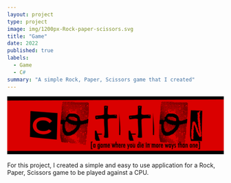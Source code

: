 ```yaml
---
layout: project
type: project
image: img/1200px-Rock-paper-scissors.svg
title: "Game"
date: 2022
published: true
labels:
  - Game
  - C#
summary: "A simple Rock, Paper, Scissors game that I created"
---
```


<img class="img-fluid" src="../img/cotton/cotton-header.png">



For this project, I created a simple and easy to use application for a Rock, Paper, Scissors game to be played against a CPU.
